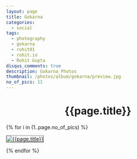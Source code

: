 ```yaml
---
layout: page
title: Gokarna
categories:
  - social
tags:
  - photography
  - gokarna
  - rohit01
  - rohit.io
  - Rohit Gupta
disqus_comments: true
description: Gokarna Photos
thumbnail: /photos/album/gokarna/preview.jpg
no_of_pics: 11
---
```


<h1 align="center">{{page.title}}</h1>

{% for i in (1..page.no_of_pics) %}
<p>
  <a href="./hd/{{i}}.jpg">
    <img src="./regular/{{i}}.jpg" alt="{{page.title}}" style="border: 1px outset gray;">
  </a>
</p>
{% endfor %}
